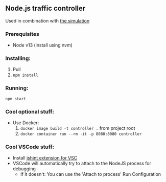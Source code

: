 ## Node.js traffic controller
Used in combination with [the simulation](https://github.com/pprotas/simulation)

### Prerequisites
* Node v13 (install using nvm)

### Installing:
1. Pull
2. `npm install`

### Running:
`npm start`

### Cool optional stuff:
* Use Docker:
  1. `docker image build -t controller .` from project root
  2. `docker container run --rm -it -p 8080:8080 controller`

### Cool VSCode stuff:
* Install [jshint extension for VSC](https://marketplace.visualstudio.com/items?itemName=dbaeumer.jshint)
* VSCode will automatically try to attach to the NodeJS process for debugging
  * If it doesn't: You can use the 'Attach to process' Run Configuration